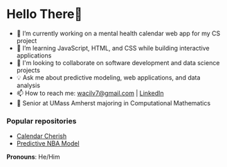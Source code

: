 # Hello There👋

- 🔭 I’m currently working on a mental health calendar web app for my CS project
- 🌱 I’m learning JavaScript, HTML, and CSS while building interactive applications
- 🤝 I'm looking to collaborate on software development and data science projects
- 💡 Ask me about predictive modeling, web applications, and data analysis
- 📫 How to reach me: wacilv7@gmail.com | [LinkedIn](https://www.linkedin.com/in/wacilvoltaire/)
- 🎯 Senior at UMass Amherst majoring in Computational Mathematics

### Popular repositories
- [Calendar Cherish](link-to-project)
- [Predictive NBA Model](link-to-project)

**Pronouns**: He/Him
